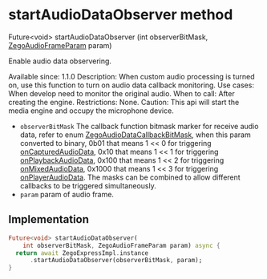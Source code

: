 


# startAudioDataObserver method








Future&lt;void> startAudioDataObserver
(int observerBitMask, [ZegoAudioFrameParam](../../zego_uikit_prebuilt_live_audio_room/ZegoAudioFrameParam-class.md) param)





<p>Enable audio data observering.</p>
<p>Available since: 1.1.0
Description: When custom audio processing is turned on, use this function to turn on audio data callback monitoring.
Use cases: When develop need to monitor the original audio.
When to call: After creating the engine.
Restrictions: None.
Caution: This api will start the media engine and occupy the microphone device.</p>
<ul>
<li><code>observerBitMask</code> The callback function bitmask marker for receive audio data, refer to enum <a href="../../zego_uikit_prebuilt_live_audio_room/ZegoAudioDataCallbackBitMask-class.md">ZegoAudioDataCallbackBitMask</a>, when this param converted to binary, 0b01 that means 1 &lt;&lt; 0 for triggering <a href="../../zego_uikit_prebuilt_live_audio_room/ZegoExpressEngine/onCapturedAudioData.md">onCapturedAudioData</a>, 0x10 that means 1 &lt;&lt; 1 for triggering <a href="../../zego_uikit_prebuilt_live_audio_room/ZegoExpressEngine/onPlaybackAudioData.md">onPlaybackAudioData</a>, 0x100 that means 1 &lt;&lt; 2 for triggering <a href="../../zego_uikit_prebuilt_live_audio_room/ZegoExpressEngine/onMixedAudioData.md">onMixedAudioData</a>, 0x1000 that means 1 &lt;&lt; 3 for triggering <a href="../../zego_uikit_prebuilt_live_audio_room/ZegoExpressEngine/onPlayerAudioData.md">onPlayerAudioData</a>. The masks can be combined to allow different callbacks to be triggered simultaneously.</li>
<li><code>param</code> param of audio frame.</li>
</ul>



## Implementation

```dart
Future<void> startAudioDataObserver(
    int observerBitMask, ZegoAudioFrameParam param) async {
  return await ZegoExpressImpl.instance
      .startAudioDataObserver(observerBitMask, param);
}
```







